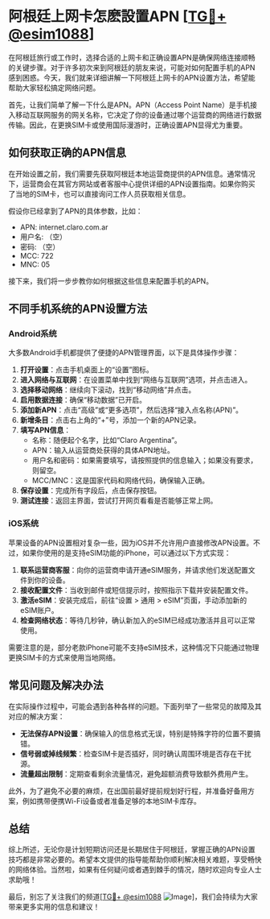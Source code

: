 # 阿根廷上网卡怎麽設置APN [[TG💪+ @esim1088](https://t.me/s/esim1088)]

在阿根廷旅行或工作时，选择合适的上网卡和正确设置APN是确保网络连接顺畅的关键步骤。对于许多初次来到阿根廷的朋友来说，可能对如何配置手机的APN感到困惑。今天，我们就来详细讲解一下阿根廷上网卡的APN设置方法，希望能帮助大家轻松搞定网络问题。

首先，让我们简单了解一下什么是APN。APN（Access Point Name）是手机接入移动互联网服务的网关名称，它决定了你的设备通过哪个运营商的网络进行数据传输。因此，在更换SIM卡或使用国际漫游时，正确设置APN显得尤为重要。

## 如何获取正确的APN信息

在开始设置之前，我们需要先获取阿根廷本地运营商提供的APN信息。通常情况下，运营商会在其官方网站或者客服中心提供详细的APN设置指南。如果你购买了当地的SIM卡，也可以直接询问工作人员获取相关信息。

假设你已经拿到了APN的具体参数，比如：

- APN: internet.claro.com.ar
- 用户名: （空）
- 密码: （空）
- MCC: 722
- MNC: 05

接下来，我们将一步步教你如何根据这些信息来配置手机的APN。

## 不同手机系统的APN设置方法

### Android系统

大多数Android手机都提供了便捷的APN管理界面，以下是具体操作步骤：

1. **打开设置**：点击手机桌面上的“设置”图标。
2. **进入网络与互联网**：在设置菜单中找到“网络与互联网”选项，并点击进入。
3. **选择移动网络**：继续向下滚动，找到“移动网络”并点击。
4. **启用数据连接**：确保“移动数据”已开启。
5. **添加新APN**：点击“高级”或“更多选项”，然后选择“接入点名称(APN)”。
6. **新增条目**：点击右上角的“+”号，添加一个新的APN记录。
7. **填写APN信息**：
   - 名称：随便起个名字，比如“Claro Argentina”。
   - APN：输入从运营商处获得的具体APN地址。
   - 用户名和密码：如果需要填写，请按照提供的信息输入；如果没有要求，则留空。
   - MCC/MNC：这是国家代码和网络代码，确保输入正确。
8. **保存设置**：完成所有字段后，点击保存按钮。
9. **测试连接**：返回主界面，尝试打开网页看看是否能够正常上网。

### iOS系统

苹果设备的APN设置相对复杂一些，因为iOS并不允许用户直接修改APN设置。不过，如果你使用的是支持eSIM功能的iPhone，可以通过以下方式实现：

1. **联系运营商客服**：向你的运营商申请开通eSIM服务，并请求他们发送配置文件到你的设备。
2. **接收配置文件**：当收到邮件或短信提示时，按照指示下载并安装配置文件。
3. **激活eSIM**：安装完成后，前往“设置 > 通用 > eSIM”页面，手动添加新的eSIM账户。
4. **检查网络状态**：等待几秒钟，确认新加入的eSIM已经成功激活并且可以正常使用。

需要注意的是，部分老款iPhone可能不支持eSIM技术，这种情况下只能通过物理更换SIM卡的方式来使用当地网络。

## 常见问题及解决办法

在实际操作过程中，可能会遇到各种各样的问题。下面列举了一些常见的故障及其对应的解决方案：

- **无法保存APN设置**：确保输入的信息格式无误，特别是特殊字符的位置不要搞错。
- **信号弱或掉线频繁**：检查SIM卡是否插好，同时确认周围环境是否存在干扰源。
- **流量超出限制**：定期查看剩余流量情况，避免超额消费导致额外费用产生。

此外，为了避免不必要的麻烦，在出国前最好提前规划好行程，并准备好备用方案，例如携带便携Wi-Fi设备或者准备足够的本地SIM卡库存。

## 总结

综上所述，无论你是计划短期访问还是长期居住于阿根廷，掌握正确的APN设置技巧都是非常必要的。希望本文提供的指导能帮助你顺利解决相关难题，享受畅快的网络体验。当然啦，如果有任何疑问或者遇到棘手的情况，随时欢迎向专业人士求助哦！

最后，别忘了关注我们的频道[[TG💪+ @esim1088](https://t.me/s/esim1088) ![Image](https://i.postimg.cc/4NQfJmqS/Snipaste-2025-05-13-00-14-12.png)]，我们会持续为大家带来更多实用的信息和建议！